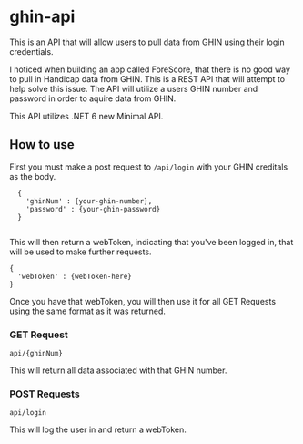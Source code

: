 # ghin-api #

This is an API that will allow users to pull data from GHIN using their login credentials. 

I noticed when building an app called ForeScore, that there is no good way to pull in Handicap data from GHIN. This is a REST API that will attempt to help solve this issue. The API will utilize a users GHIN number and password in order to aquire data from GHIN.

This API utilizes .NET 6 new Minimal API.

## How to use ##

First you must make a post request to ` /api/login ` with your GHIN creditals as the body.

```
  {
    'ghinNum' : {your-ghin-number},
    'password' : {your-ghin-password}
  }
  
```

This will then return a webToken, indicating that you've been logged in, that will be used to make further requests.

```
{
  'webToken' : {webToken-here}
}

```
Once you have that webToken, you will then use it for all GET Requests using the same format as it was returned. 


### GET Request ###

` api/{ghinNum} `

This will return all data associated with that GHIN number.


### POST Requests ###

` api/login `

This will log the user in and return a webToken.





